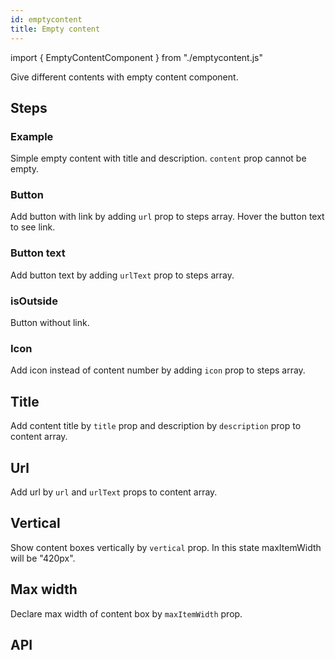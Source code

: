 ```yaml
---
id: emptycontent
title: Empty content
---
```


import { EmptyContentComponent } from "./emptycontent.js"

<p>Give different contents with empty content component.</p>

## Steps

### Example

<p>Simple empty content with title and description. <code>content</code> prop cannot be empty.</p>
<EmptyContentComponent type="simple"/>

### Button

<p>Add button with link by adding <code>url</code> prop to steps array. Hover the button text to see link. </p>
<EmptyContentComponent type="url"/>

### Button text

<p>Add button text by adding <code>urlText</code> prop to steps array.</p>
<EmptyContentComponent type="urltext"/>

### isOutside

<p>Button without link.</p>
<EmptyContentComponent type="out"/>

### Icon

<p>Add icon instead of content number by adding <code>icon</code> prop to steps array.</p>
<EmptyContentComponent type="icon"/>

## Title

<p>Add content title by <code>title</code> prop and description by <code>description</code> prop to content array.</p>
<EmptyContentComponent type="contentTitle"/>

## Url

<p>Add url by <code>url</code> and <code>urlText</code> props to content array.</p>
<EmptyContentComponent type="contenturl"/>

## Vertical

<p>Show content boxes vertically by <code>vertical</code> prop. In this state maxItemWidth will be "420px".</p>
<EmptyContentComponent type="vertical" value={true}/>

## Max width

<p>Declare max width of content box by <code>maxItemWidth</code> prop.</p>
<EmptyContentComponent type="max" value="300px"/>

## API

<EmptyContentComponent type="APIempty" />